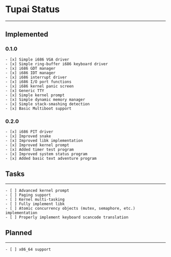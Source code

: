 # Tupai Status
---

## Implemented

### 0.1.0

	- [x] Simple i686 VGA driver
	- [x] Simple ring-buffer i686 keyboard driver
	- [x] i686 GDT manager
	- [x] i686 IDT manager
	- [x] i686 interrupt driver
	- [x] i686 I/O port functions
	- [x] i686 kernel panic screen
	- [x] Generic TTY
	- [x] Simple kernel prompt
	- [x] Simple dynamic memory manager
	- [x] Simple stack-smashing detection
	- [x] Basic Multiboot support

### 0.2.0

	- [x] i686 PIT driver
	- [x] Improved snake
	- [x] Improved libk implementation
	- [x] Improved kernel prompt
	- [x] Added timer test program
	- [x] Improved system status program
	- [x] Added basic text adventure program

## Tasks
---

	- [ ] Advanced kernel prompt
	- [ ] Paging support
	- [ ] Kernel multi-tasking
	- [ ] Fully implement libk
	- [ ] Atomic concurrency objects (mutex, semaphore, etc.) implementation
	- [ ] Properly implement keyboard scancode translation

## Planned
---

	- [ ] x86_64 support
